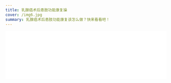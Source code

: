 ```yaml
---
title: 乳腺癌术后患肢功能康复操
cover: /img6.jpg
summary: 乳腺癌术后患肢功能康复该怎么做？快来看看吧！
---
```


<iframe src="//player.bilibili.com/player.html?aid=645327350&bvid=BV1xY4y1M74B&cid=827910482&page=1" scrolling="no" border="0" frameborder="no" framespacing="0" allowfullscreen="true" width="100%"> </iframe>
